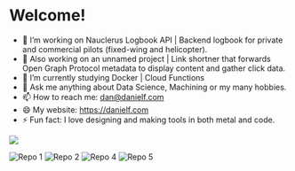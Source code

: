 <h1>Welcome!</h1>


- 🔭 I’m working on Nauclerus Logbook API | Backend logbook for private and commercial pilots (fixed-wing and helicopter).
- 🔭 Also working on an unnamed project | Link shortner that forwards Open Graph Protocol metadata to display content and gather click data. 
- 🌱 I’m currently studying  Docker | Cloud Functions
- 💬 Ask me anything about Data Science, Machining or my many hobbies.
- 📫 How to reach me: dan@danielf.com
- 😄 My website: https://danielf.com
- ⚡ Fun fact: I love designing and making tools in both metal and code.



<img src="https://github-readme-stats.vercel.app/api?username=Daniel-Fernandez-951&show_icons=true&theme=radical&title_color=8E2DE2&text_color=fff&icon_color=8E2DE2">

<!-- ![Top Langs](https://github-readme-stats.vercel.app/api/top-langs/?username=Daniel-Fernandez-951&theme=radical&title_color=8E2DE2&text_color=fff) -->


![Repo 1](https://github-readme-stats.vercel.app/api/pin/?username=Daniel-Fernandez-951&repo=Heard-Immunity&show_icons=true&theme=radical&title_color=8E2DE2&text_color=fff&icon_color=8E2DE2)
![Repo 2](https://github-readme-stats.vercel.app/api/pin/?username=Daniel-Fernandez-951&repo=Mining-Stats&show_icons=true&theme=radical&title_color=8E2DE2&text_color=fff&icon_color=8E2DE2)
![Repo 4](https://github-readme-stats.vercel.app/api/pin/?username=Tgemayel&repo=vpnbot&show_icons=true&theme=radical&title_color=8E2DE2&text_color=fff&icon_color=8E2DE2)
![Repo 5](https://github-readme-stats.vercel.app/api/pin/?username=Daniel-Fernandez-951&repo=Nauclerus-API&show_icons=true&theme=radical&title_color=8E2DE2&text_color=fff&icon_color=8E2DE2)
